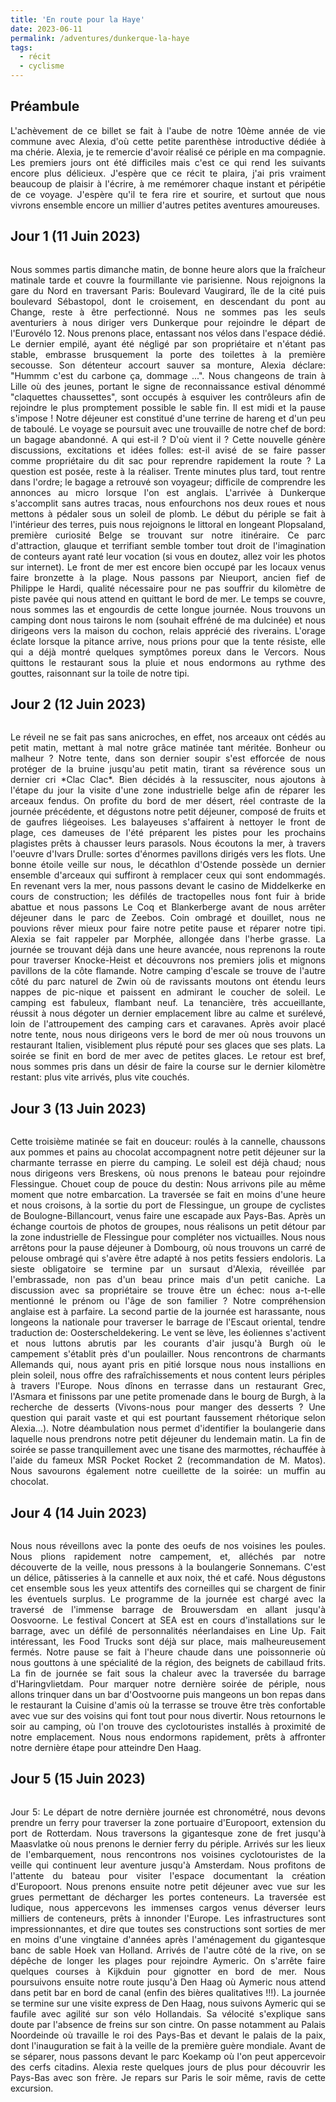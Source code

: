 ```yaml
---
title: 'En route pour la Haye'
date: 2023-06-11
permalink: /adventures/dunkerque-la-haye
tags:
  - récit
  - cyclisme
---
```


Préambule
------
<p style="text-align:justify;">
L'achèvement de ce billet se fait à l'aube de notre 10ème année de vie commune avec Alexia, d'où cette petite parenthèse introductive dédiée à ma chérie. Alexia, je te remercie d'avoir réalisé ce périple en ma compagnie. Les premiers jours ont été difficiles mais c'est ce qui rend les suivants encore plus délicieux. J'espère que ce récit te plaira, j'ai pris vraiment beaucoup de plaisir à l'écrire, à me remémorer chaque instant et péripétie de ce voyage. J'espère qu'il te fera rire et sourire, et surtout que nous vivrons ensemble encore un millier d'autres petites aventures amoureuses. 
</p>


Jour 1 (11 Juin 2023)
------

<div style="text-align:center">
    <img src="/images/pays_bas/pays_bas_1.png" alt=""/>
</div>

<p style="text-align:justify;">
Nous sommes partis dimanche matin, de bonne heure alors que la fraîcheur matinale tarde et couvre la fourmillante vie parisienne. Nous rejoignons la gare du Nord en traversant Paris: Boulevard Vaugirard, île de la cité puis boulevard Sébastopol, dont le croisement, en descendant du pont au Change, reste à être perfectionné. Nous ne sommes pas les seuls aventuriers à nous diriger vers Dunkerque pour rejoindre le départ de l'Eurovélo 12. Nous prenons place, entassant nos vélos dans l'espace dédié. Le dernier empilé, ayant été négligé par son propriétaire et n'étant pas stable, embrasse brusquement la porte des toilettes à la première secousse. Son détenteur accourt sauver sa monture, Alexia déclare: "Hummm c'est du carbone ça, dommage ...". Nous changeons de train à Lille où des jeunes, portant le signe de reconnaissance estival dénommé "claquettes chaussettes", sont occupés à esquiver les contrôleurs afin de rejoindre le plus promptement possible le sable fin. Il est midi et la pause s'impose ! Notre déjeuner est constitué d'une terrine de hareng et d'un peu de taboulé. Le voyage se poursuit avec une trouvaille de notre chef de bord: un bagage abandonné. A qui est-il ? D'où vient il ? Cette nouvelle génère discussions, excitations et idées folles: est-il avisé de se faire passer comme propriétaire du dit sac pour reprendre rapidement la route ? La question est posée, reste à la réaliser. Trente minutes plus tard, tout rentre dans l'ordre; le bagage a retrouvé son voyageur; difficile de comprendre les annonces au micro lorsque l'on est anglais. L'arrivée à Dunkerque s'accomplit sans autres tracas, nous enfourchons nos deux roues et nous mettons à pédaler sous un soleil de plomb. Le début du périple se fait à l'intérieur des terres, puis nous rejoignons le littoral en longeant Plopsaland, première curiosité Belge se trouvant sur notre itinéraire. Ce parc d'attraction, glauque et terrifiant semble tomber tout droit de l'imagination de conteurs ayant raté leur vocation (si vous en doutez, allez voir les photos sur internet). Le front de mer est encore bien occupé par les locaux venus faire bronzette à la plage. Nous passons par Nieuport, ancien fief de Philippe le Hardi, qualité nécessaire pour ne pas souffrir du kilomètre de piste pavée qui nous attend en quittant le bord de mer. Le temps se couvre, nous sommes las et engourdis de cette longue journée. Nous trouvons un camping dont nous tairons le nom (souhait effréné de ma dulcinée) et nous dirigeons vers la maison du cochon, relais apprécié des riverains. L'orage éclate lorsque la pitance arrive, nous prions pour que la tente résiste, elle qui a déjà montré quelques symptômes poreux dans le Vercors. Nous quittons le restaurant sous la pluie et nous endormons au rythme des gouttes, raisonnant sur la toile de notre tipi.
</p>

Jour 2 (12 Juin 2023)
------
<div style="text-align:center">
    <img src="/images/pays_bas/pays_bas_2.png" alt=""/>
</div>

<p style="text-align:justify;">
Le réveil ne se fait pas sans anicroches, en effet, nos arceaux ont cédés au petit matin, mettant à mal notre grâce matinée tant méritée. Bonheur ou malheur ? Notre tente, dans son dernier soupir s'est efforcée de nous protéger de la bruine jusqu'au petit matin, tirant sa révérence sous un dernier cri *Clac Clac*. Bien décidés à la ressusciter, nous ajoutons à l'étape du jour la visite d'une zone industrielle belge afin de réparer les arceaux fendus. On profite du bord de mer désert, réel contraste de la journée précédente, et dégustons notre petit déjeuner, composé de fruits et de gaufres liégeoises. Les balayeuses s'affairent à nettoyer le front de plage, ces dameuses de l'été préparent les pistes pour les prochains plagistes prêts à chausser leurs parasols. Nous écoutons la mer, à travers l'oeuvre d'Ivars Drulle: sortes d'énormes pavillons dirigés vers les flots. Une bonne étoile veille sur nous, le décathlon d'Ostende possède un dernier ensemble d'arceaux qui suffiront à remplacer ceux qui sont endommagés. En revenant vers la mer, nous passons devant le casino de Middelkerke en cours de construction; les défilés de tractopelles nous font fuir à bride abattue et nous passons Le Coq et Blankerberge avant de nous arrêter déjeuner dans le parc de Zeebos. Coin ombragé et douillet, nous ne pouvions rêver mieux pour faire notre petite pause et réparer notre tipi. Alexia se fait rappeler par Morphée, allongée dans l'herbe grasse. La journée se trouvant déjà dans une heure avancée, nous reprenons la route pour traverser Knocke-Heist et découvrons nos premiers jolis et mignons pavillons de la côte flamande. Notre camping d'escale se trouve de l'autre côté du parc naturel de Zwin où de ravissants moutons ont étendu leurs nappes de pic-nique et paissent en admirant le coucher de soleil. Le camping est fabuleux, flambant neuf. La tenancière, très accueillante, réussit à nous dégoter un dernier emplacement libre au calme et surélevé, loin de l'attroupement des camping cars et caravanes. Après avoir placé notre tente, nous nous dirigeons vers le bord de mer où nous trouvons un restaurant Italien, visiblement plus réputé pour ses glaces que ses plats. La soirée se finit en bord de mer avec de petites glaces. Le retour est bref, nous sommes pris dans un désir de faire la course sur le dernier kilomètre restant: plus vite arrivés, plus vite couchés.
</p>

Jour 3 (13 Juin 2023)
------

<div style="text-align:center">
    <img src="/images/pays_bas/pays_bas_3.png" alt=""/>
</div>

<p style="text-align:justify;">
Cette troisième matinée se fait en douceur: roulés à la cannelle, chaussons aux pommes et pains au chocolat accompagnent notre petit déjeuner sur la charmante terrasse en pierre du camping. Le soleil est déjà chaud; nous nous dirigeons vers Breskens, où nous prenons le bateau pour rejoindre Flessingue. Chouet coup de pouce du destin: Nous arrivons pile au même moment que notre embarcation. La traversée se fait en moins d'une heure et nous croisons, à la sortie du port de Flessingue, un groupe de cyclistes de Boulogne-Billancourt, venus faire une escapade aux Pays-Bas. Après un échange courtois de photos de groupes, nous réalisons un petit détour par la zone industrielle de Flessingue pour compléter nos victuailles. Nous nous arrêtons pour la pause déjeuner à Dombourg, où nous trouvons un carré de pelouse ombragé qui s'avère être adapté à nos petits fessiers endoloris. La sieste obligatoire se termine par un sursaut d'Alexia, réveillée par l'embrassade, non pas d'un beau prince mais d'un petit caniche. La discussion avec sa propriétaire se trouve être un échec: nous a-t-elle mentionné le prénom ou l'âge de son familier ? Notre compréhension anglaise est à parfaire. La second partie de la journée est harassante, nous longeons la nationale pour traverser le barrage de l'Escaut oriental, tendre traduction de: Oosterscheldekering. Le vent se lève, les éoliennes s'activent et nous luttons abrutis par les courants d'air jusqu'à Burgh où le campement s'établit près d'un poulailler. Nous rencontrons de charmants Allemands qui, nous ayant pris en pitié lorsque nous nous installions en plein soleil, nous offre des rafraîchissements et nous content leurs périples à travers l'Europe. Nous dînons en terrasse dans un restaurant Grec, l'Asmara et finissons par une petite promenade dans le bourg de Burgh, à la recherche de desserts (Vivons-nous pour manger des desserts ? Une question qui parait vaste et qui est pourtant faussement rhétorique selon Alexia...). Notre déambulation nous permet d'identifier la boulangerie dans laquelle nous prendrons notre petit déjeuner du lendemain matin. La fin de soirée se passe tranquillement avec une tisane des marmottes, réchauffée à l'aide du fameux MSR Pocket Rocket 2 (recommandation de M. Matos). Nous savourons également notre cueillette de la soirée: un muffin au chocolat.
</p>

Jour 4 (14 Juin 2023)
------

<div style="text-align:center">
    <img src="/images/pays_bas/pays_bas_4.png" alt=""/>
</div>

<p style="text-align:justify;">
Nous nous réveillons avec la ponte des oeufs de nos voisines les poules. Nous plions rapidement notre campement, et, alléchés par notre découverte de la veille, nous pressons à la boulangerie Sonnemans. C'est un délice, pâtisseries à la cannelle et aux noix, thé et café. Nous dégustons cet ensemble sous les yeux attentifs des corneilles qui se chargent de finir les éventuels surplus. Le programme de la journée est chargé avec la traversé de l'immense barrage de Brouwersdam en allant jusqu'à Oosvoorne. Le festival Concert at SEA est en cours d'installations sur le barrage, avec un défilé de personnalités néerlandaises en Line Up. Fait intéressant, les Food Trucks sont déjà sur place, mais malheureusement fermés. Notre pause se fait à l'heure chaude dans une poissonnerie où nous gouttons à une spécialité de la région, des beignets de cabillaud frits. La fin de journée se fait sous la chaleur avec la traversée du barrage d'Haringvlietdam. Pour marquer notre dernière soirée de périple, nous allons trinquer dans un bar d'Oostvoorne puis mangeons un bon repas dans le restaurant la Cuisine d'amis où la terrasse se trouve être très confortable avec vue sur des voisins qui font tout pour nous divertir. Nous retournons le soir au camping, où l'on trouve des cyclotouristes installés à proximité de notre emplacement. Nous nous endormons rapidement, prêts à affronter notre dernière étape pour atteindre Den Haag.
</p>

Jour 5 (15 Juin 2023)
------

<div style="text-align:center">
    <img src="/images/pays_bas/pays_bas_5.png" alt=""/>
</div>

<p style="text-align:justify;">
Jour 5: Le départ de notre dernière journée est chronométré, nous devons prendre un ferry pour traverser la zone portuaire d'Europoort, extension du port de Rotterdam. Nous traversons la gigantesque zone de fret jusqu'à Maasvlatke où nous prenons le dernier ferry du périple. Arrivés sur les lieux de l'embarquement, nous rencontrons nos voisines cyclotouristes de la veille qui continuent leur aventure jusqu'à Amsterdam. Nous profitons de l'attente du bateau pour visiter l'espace documentant la création d'Europoort. Nous prenons ensuite notre petit déjeuner avec vue sur les grues permettant de décharger les portes conteneurs. La traversée est ludique, nous appercevons les immenses cargos venus déverser leurs milliers de conteneurs, prêts à innonder l'Europe. Les infrastructures sont impressionnantes, et dire que toutes ses constructions sont sorties de mer en moins d'une vingtaine d'années après l'aménagement du gigantesque banc de sable Hoek van Holland. Arrivés de l'autre côté de la rive, on se dépêche de longer les plages pour rejoindre Aymeric. On s'arrête faire quelques courses à Kijkduin pour gignotter en bord de mer. Nous poursuivons ensuite notre route jusqu'à Den Haag où Aymeric nous attend dans petit bar en bord de canal (enfin des bières qualitatives !!!). La journée se termine sur une visite express de Den Haag, nous suivons Aymeric qui se faufile avec agilité sur son vélo Hollandais. Sa vélocité s'explique sans doute par l'absence de freins sur son cintre. On passe notamment au Palais Noordeinde où travaille le roi des Pays-Bas et devant le palais de la paix, dont l'inauguration se fait à la veille de la première guère mondiale. Avant de se séparer, nous passons devant le parc Koekamp où l'on peut appercevoir des cerfs citadins. Alexia reste quelques jours de plus pour découvrir les Pays-Bas avec son frère. Je repars sur Paris le soir même, ravis de cette excursion. 
</p>


